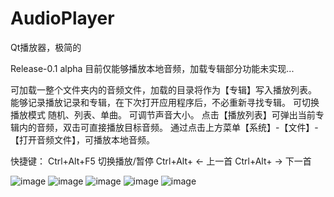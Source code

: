# AudioPlayer
 Qt播放器，极简的
 
Release-0.1 alpha 目前仅能够播放本地音频，加载专辑部分功能未实现...

可加载一整个文件夹内的音频文件，加载的目录将作为【专辑】写入播放列表。
能够记录播放记录和专辑，在下次打开应用程序后，不必重新寻找专辑。
可切换播放模式 随机、列表、单曲。
可调节声音大小。
点击【播放列表】可弹出当前专辑内的音频，双击可直接播放目标音频。
通过点击上方菜单【系统】-【文件】-【打开音频文件】，可播放本地音频。

快捷键：
Ctrl+Alt+F5 切换播放/暂停
Ctrl+Alt+ ← 上一首
Ctrl+Alt+ → 下一首

![image](https://github.com/user-attachments/assets/ce343a70-2bc7-4048-870c-b9d36301cdc3)
![image](https://github.com/user-attachments/assets/288a3a3a-0ed1-4dee-b866-863bdda77e90)
![image](https://github.com/user-attachments/assets/e1b29dea-1802-4112-a98d-08c51b678249)
![image](https://github.com/user-attachments/assets/ff15082d-eabf-4e99-83a1-c7daec432aeb)
![image](https://github.com/user-attachments/assets/bedd0602-af38-4ba0-a195-3b9daf529c18)
